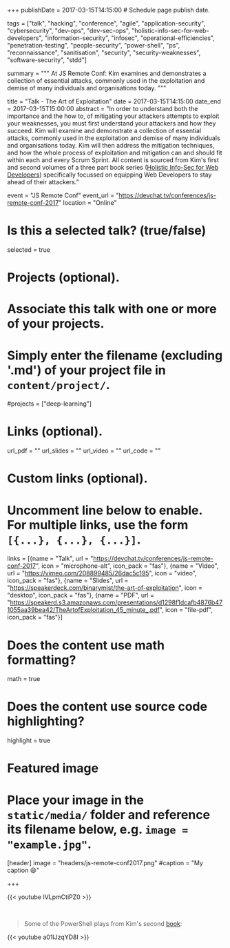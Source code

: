 +++
publishDate = 2017-03-15T14:15:00  # Schedule page publish date.

tags = ["talk", "hacking", "conference", "agile", "application-security", "cybersecurity", "dev-ops", "dev-sec-ops", "holistic-info-sec-for-web-developers", "information-security", "infosec", "operational-efficiencies", "penetration-testing", "people-security", "power-shell", "ps", "reconnaissance", "sanitisation", "security", "security-weaknesses", "software-security", "stdd"]

summary = """
At JS Remote Conf: Kim examines and demonstrates a collection of essential attacks, commonly used in the exploitation and demise of many individuals and organisations today.
"""

title = "Talk - The Art of Exploitation"
date = 2017-03-15T14:15:00
date_end = 2017-03-15T15:00:00
abstract = "In order to understand both the importance and the how to, of mitigating your attackers attempts to exploit your weaknesses, you must first understand your attackers and how they succeed. Kim will examine and demonstrate a collection of essential attacks, commonly used in the exploitation and demise of many individuals and organisations today. Kim will then address the mitigation techniques, and how the whole process of exploitation and mitigation can and should fit within each and every Scrum Sprint. All content is sourced from Kim's first and second volumes of a three part book series ([Holistic Info-Sec for Web Developers](../../publication/holistic-infosec-for-web-developers)) specifically focussed on equipping Web Developers to stay ahead of their attackers."

event = "JS Remote Conf"
event_url = "https://devchat.tv/conferences/js-remote-conf-2017"
location = "Online"

# Is this a selected talk? (true/false)
selected = true

# Projects (optional).
#   Associate this talk with one or more of your projects.
#   Simply enter the filename (excluding '.md') of your project file in `content/project/`.
#projects = ["deep-learning"]

# Links (optional).
url_pdf = ""
url_slides = ""
url_video = ""
url_code = ""

# Custom links (optional).
#   Uncomment line below to enable. For multiple links, use the form `[{...}, {...}, {...}]`.
links = [{name = "Talk", url = "https://devchat.tv/conferences/js-remote-conf-2017", icon = "microphone-alt", icon_pack = "fas"}, {name = "Video", url = "https://vimeo.com/208899485/26dac5c195", icon = "video", icon_pack = "fas"}, {name = "Slides", url = "https://speakerdeck.com/binarymist/the-art-of-exploitation", icon = "desktop", icon_pack = "fas"}, {name = "PDF", url = "https://speakerd.s3.amazonaws.com/presentations/d1298f1dcafb4876b471055aa39bea42/TheArtofExploitation_45_minute_.pdf", icon = "file-pdf", icon_pack = "fas"}]


# Does the content use math formatting?
math = true

# Does the content use source code highlighting?
highlight = true

# Featured image
# Place your image in the `static/media/` folder and reference its filename below, e.g. `image = "example.jpg"`.
[header]
image = "headers/js-remote-conf2017.png"
#caption = "My caption :smile:"

+++

{{< youtube IVLpmCtiPZ0 >}}

<br>

<script async class="speakerdeck-embed" data-id="d1298f1dcafb4876b471055aa39bea42" data-ratio="1.33159947984395" src="//speakerdeck.com/assets/embed.js"></script>

> Some of the PowerShell plays from Kim's second [book](https://f1.holisticinfosecforwebdevelopers.com/chap03.html#vps-identify-risks-powershell): 

{{< youtube a01IJzqYD8I >}}

<br>


